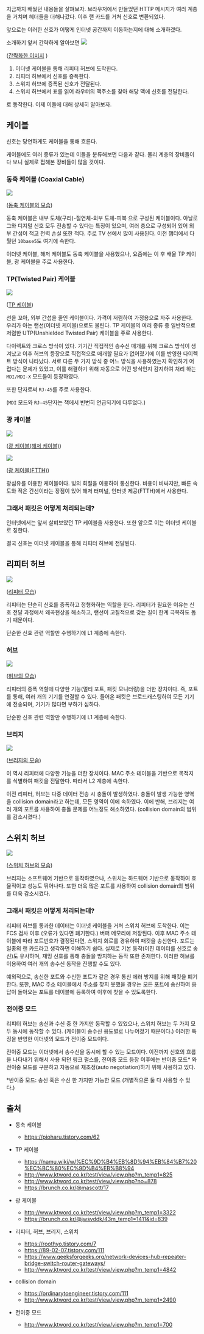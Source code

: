 지금까지 배웠던 내용들을 살펴보자. 브라우저에서 만들었던 HTTP 메시지가 여러 계층을 거치며 헤더들을 더해나갔다. 이후 랜 카드를 거쳐 신호로 변환되었다.

앞으로는 이러한 신호가 어떻게 인터넷 공간까지 이동하는지에 대해 소개하겠다.

소개하기 앞서 간략하게 알아보면
![](https://velog.velcdn.com/images/invidam/post/636c5b6a-4ce7-403e-b685-e89fec9f82be/image.png)

([간략화한 이미지](https://www.geeksforgeeks.org/network-devices-hub-repeater-bridge-switch-router-gateways/) )


1. 이더넷 케이블을 통해 리피터 허브에 도착한다.
2. 리피터 허브에서 신호를 증폭한다.
3. 스위치 허브에 증폭된 신호가 전달된다.
4. 스위치 허브에서 표를 읽어 라우터의 맥주소를 찾아 해당 맥에 신호를 전달한다.

로 동작한다. 이제 이들에 대해 상세히 알아보자.


## 케이블
신호는 당연하게도 케이블을 통해 흐른다. 

케이블에도 여러 종류가 있는데 이들을 분류해보면 다음과 같다. 물리 계층의 장비들이다 보니 실제로 접해본 장비들이 많을 것이다.

### 동축 케이블 (Coaxial Cable)
  ![](https://velog.velcdn.com/images/invidam/post/9280d0eb-a315-45d5-ae45-f7f099a34097/image.png)
  
  ([동축 케이블의 모습](https://www.cablewholesale.com/support/technical_articles/coaxial_cables.php))

동축 케이블은 내부 도체(구리)-절연체-외부 도체-피복 으로 구성된 케이블이다. 아날로그와 디지털 신호 모두 전송할 수 있다는 특징이 있으며, 여러 층으로 구성되어 있어 외부 간섭이 적고 전력 손실 또한 적다. 주로 TV 선에서 많이 사용된다. 이전 챕터에서 다뤘던 `10base5`도 여기에 속한다.

이더넷 케이블, 해저 케이블도 동축 케이블을 사용했으나, 요즘에는 이 후 배울 TP 케이블, 광 케이블을 주로 사용한다.
  

### TP(Twisted Pair) 케이블
![](https://velog.velcdn.com/images/invidam/post/a67b0c43-c49e-42ae-9049-b50669efca85/image.png)

([TP 케이블](https://exatek.co.kr/product/exa-cat5e-20m-utp%EB%9E%9C%EC%BC%80%EC%9D%B4%EB%B8%94-grey/1873/))


선을 꼬아, 외부 간섭을 줄인 케이블이다. 가격이 저렴하여 가정용으로 자주 사용한다. 우리가 아는 랜선(이더넷 케이블)으로도 불린다. TP 케이블의 여러 종류 중 일반적으로 저렴한 UTP(Unshielded Twisted Pair) 케이블을 주로 사용한다.

다이렉트와 크로스 방식이 있다. 기기간 직접적인 송수신 매개를 위해 크로스 방식이 생겨났고 이후 허브의 등장으로 직접적으로 매개할 필요가 없어졌기에 이를 반영한 다이렉트 방식이 나타났다. 서로 다른 두 가지 방식 중 어느 방식을 사용하였는지 확인하기 어렵다는 문제가 있었고, 이를 해결하기 위해 자동으로 어떤 방식인지 감지하여 처리 하는 `MDI/MDI-X` 모드들이 등장하였다.

또한 단자로써 `RJ-45`를 주로 사용한다.

(`MDI` 모드와 `RJ-45`단자는 책에서 빈번히 언급되기에 다루었다.)
  
### 광 케이블
![](https://velog.velcdn.com/images/invidam/post/a8ee7b49-03a9-4adb-af04-d4f59757a546/image.png)

([광 케이블(해저 케이블)](https://www.airtel.in/blog/business/how-invisible-submarine-cables-are-powering-global-communications-growth/))

![](https://velog.velcdn.com/images/invidam/post/0c018509-aed0-451c-8483-c5845a7845f8/image.png)

([광 케이블(FTTH)](![](https://velog.velcdn.com/images/invidam/post/5978f05b-6024-4ba2-812d-f2c810e77aad/image.png)
))

광섬유를 이용한 케이블이다. 빛의 회절을 이용하여 통신한다. 비용이 비싸지만, 빠른 속도와 적은 간선이라는 장점이 있어 해저 터미널, 인터넷 제공(FTTH)에서 사용한다.
  
### 그래서 패킷은 어떻게 처리되는데?
인터넷에서는 앞서 살펴보았던 TP 케이블을 사용한다. 또한 앞으로 이는 이더넷 케이블로 칭한다.

결국 신호는 이더넷 케이블을 통해 리피터 허브에 전달된다.
  
## 리피터 허브
![](https://velog.velcdn.com/images/invidam/post/63fc175a-bdfc-42f0-8c53-4bacf39a3abb/image.png)

([리피터 모습](https://www.delock.com/produkt/61690/merkmale.html))


리피터는 단순히 신호를 증폭하고 정형화하는 역할을 한다. 리피터가 필요한 이유는 신호 전달 과정에서 왜곡현상을 해소하고, 랜선이 고질적으로 갖는 길이 한계 극복하도 돕기 때문이다.

단순한 신호 관련 역할만 수행하기에 L1 계층에 속한다.

### 허브
![](https://velog.velcdn.com/images/invidam/post/96a07636-cfc5-4f3c-8994-47c4ce4446b4/image.png)

([허브의 모습](https://www.scaler.com/topics/computer-network/difference-between-hub-and-switch/))

리피터의 증폭 역할에 다양한 기능(멀티 포트, 패킷 모니터링)을 더한 장치이다. 즉, 포트를 통해, 여러 개의 기기를 연결할 수 있다. 들어온 패킷은 브로드캐스팅하여 모든 기기에 전송되며, 기기가 많다면 부하가 심하다. 


단순한 신호 관련 역할만 수행하기에 L1 계층에 속한다.

### 브리지
![](https://velog.velcdn.com/images/invidam/post/4900c1d1-1885-4a71-ae43-02480240266a/image.png)


([브리지의 모습](https://www.indiamart.com/proddetail/network-bridge-4688964788.html))

이 역시 리피터에 다양한 기능을 더한 장치이다. MAC 주소 테이블을 기반으로 목적지를 식별하여 패킷을 전달한다. 따라서 L2 계층에 속한다.

이전 리피터, 허브는 다중 데이터 전송 시 충돌이 발생하였다. 충돌이 발생 가능한 영역을 collision domain라고 하는데, 모든 영역이 이에 속하였다. 이에 반해, 브리지는 여러 개의 포트를 사용하여 충돌 문제를 어느정도 해소하였다. (collision domain의 범위를 감소시켰다.)

## 스위치 허브
![](https://velog.velcdn.com/images/invidam/post/ba7db61b-3a30-4a50-b5e3-c4edd6392b75/image.png)

([스위치 허브의 모습](https://www.scaler.com/topics/computer-network/difference-between-hub-and-switch/))

브리지는 소프트웨어 기반으로 동작하였으나, 스위치는 하드웨어 기반으로 동작하여 효율적이고 성능도 뛰어나다. 또한 더욱 많은 포트를 사용하여 collision domain의 범위를 더욱 감소시켰다.

### 그래서 패킷은 어떻게 처리되는데?

리피터 허브를 통과한 데이터는 이더넷 케이블을 거쳐 스위치 허브에 도착한다. 이는  FCS 검사 이후 (오류가 있다면 폐기한다.) 버퍼 메모리에 저장된다. 이후 MAC 주소 테이블에 따라 포트번호가 결정된다면, 스위치 회로를 경유하여 패킷을 송신한다. 포트는 일종의 랜 카드라고 생각하면 이해하기 쉽다. 실제로 기본 동작(이진 데이터를 신호로 송신)도 유사하며, 재밍 신호를 통해 충돌을 방지하는 동작 또한 존재한다. 이러한 허브를 이용하여 여러 개의 송수신 동작을 진행할 수도 있다.

예외적으로, 송신한 포트와 수신한 포트가 같은 경우 통신 에러 방지를 위해 패킷을 폐기한다. 또한, MAC 주소 테이블에서 주소를 찾지 못했을 경우는 모든 포트에 송신하여 응답이 돌아오는 포트를 테이블에 등록하여 이후에 찾을 수 있도록한다.

### 전이중 모드
리피터 허브는 송신과 수신 중 한 가지만 동작할 수 있었으나, 스위치 허브는 두 가지 모두 동시에 동작할 수 있다. (케이블이 송수신 용도별로 나누어졌기 때문이다.) 이러한 특징을 반영한 이더넷의 모드가 전이중 모드이다.

전이중 모드는 이더넷에서 송수신을 동시에 할 수 있는 모드이다. 이전까지 신호의 흐름을 나타내기 위해서 사용 되던 링크 펄스를, 전이중 모드 등장 이후에는 반이중 모드* 와 전이중 모드를 구분하고 자동으로 재조정(auto negotiation)하기 위해 사용하고 있다.

*반이중 모드: 송신 혹은 수신 한 가지만 가능한 모드 (개별적으론 둘 다 사용할 수 있다.)


## 출처


- 동축 케이블
  - https://pioharu.tistory.com/62

 - TP 케이블
   - https://namu.wiki/w/%EC%9D%B4%EB%8D%94%EB%84%B7%20%EC%BC%80%EC%9D%B4%EB%B8%94
   - http://www.ktword.co.kr/test/view/view.php?m_temp1=825
   - http://www.ktword.co.kr/test/view/view.php?no=878
   - https://brunch.co.kr/@mascott/17
- 광 케이블
  - http://www.ktword.co.kr/test/view/view.php?m_temp1=3322
  -   https://brunch.co.kr/@jwsvddk/43m_temp1=1411&id=839
- 리피터, 허브, 브리지, 스위치
  - https://roothyo.tistory.com/7
  - https://89-02-07.tistory.com/111
  - https://www.geeksforgeeks.org/network-devices-hub-repeater-bridge-switch-router-gateways/
  - http://www.ktword.co.kr/test/view/view.php?m_temp1=4842
- collision domain
  - https://ordinarytoengineer.tistory.com/111
  - http://www.ktword.co.kr/test/view/view.php?m_temp1=2490
- 전이중 모드
  - http://www.ktword.co.kr/test/view/view.php?m_temp1=700
